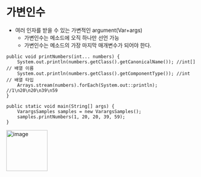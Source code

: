 # 가변인수

- 여러 인자를 받을 수 있는 가변적인 argument(Var+args)
  - 가변인수는 메소드에 오직 하나만 선언 가능
  - 가변인수는 메소드의 가장 마지막 매개변수가 되어야 한다.

```
public void printNumbers(int... numbers) {
    System.out.println(numbers.getClass().getCanonicalName()); //int[] // 배열 이름
    System.out.println(numbers.getClass().getComponentType()); //int // 배열 타입
    Arrays.stream(numbers).forEach(System.out::println); //1\n20\n20\n39\n59
}

public static void main(String[] args) {
    VarargsSamples samples = new VarargsSamples();
    samples.printNumbers(1, 20, 20, 39, 59);
}
```

<img width="109" alt="image" src="https://user-images.githubusercontent.com/14108487/171308239-fb8db843-6c4b-4901-bcb4-8937b26843f6.png">
